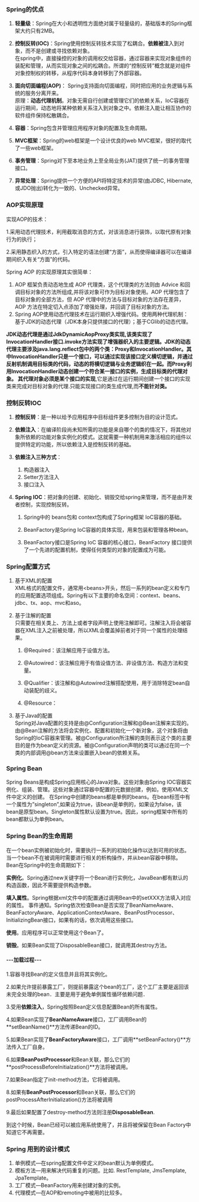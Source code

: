 ### Spring的优点

1. **轻量级**：Spring在大小和透明性方面绝对属于轻量级的，基础版本的Spring框架大约只有2MB。
2. **控制反转\(IOC\)**：Spring使用控制反转技术实现了松耦合。**依赖被注**入到对象，而不是创建或寻找依赖对象。  
   在spring中，直接操控的对象的调用权交给容器，通过容器来实现对象组件的装配和管理，从而实现对象之间的松耦合。所谓的“控制反转”概念就是对组件对象控制权的转移，从程序代码本身转移到了外部容器。

3. **面向切面编程\(AOP\)**： Spring支持面向切面编程，同时把应用的业务逻辑与系统的服务分离开来。  
   原理：**动态代理机制**。对象无需自行创建或管理它们的依赖关系，IoC容器在运行期间，动态地将某种依赖关系注入到对象之中。依赖注入能让相互协作的软件组件保持松散耦合。

4. **容器**：Spring包含并管理应用程序对象的配置及生命周期。

5. **MVC框架**：Spring的web框架是一个设计优良的web MVC框架，很好的取代了一些web框架。

6. **事务管理**：Spring对下至本地业务上至全局业务\(JAT\)提供了统一的事务管理接口。

7. **异常处理**：Spring提供一个方便的API将特定技术的异常\(由JDBC, Hibernate, 或JDO抛出\)转化为一致的、Unchecked异常。

### AOP实现原理

实现AOP的技术：

1.采用动态代理技术，利用截取消息的方式，对该消息进行装饰，以取代原有对象行为的执行；

2.采用静态织入的方式，引入特定的语法创建“方面”，从而使得编译器可以在编译期间织入有关“方面”的代码。

Spring AOP 的实现原理其实很简单：

1. AOP 框架负责动态地生成 AOP 代理类，这个代理类的方法则由 Advice 和回调目标对象的方法所组成,并将该对象可作为目标对象使用。AOP 代理包含了目标对象的全部方法，但 AOP 代理中的方法与目标对象的方法存在差异，AOP 方法在特定切入点添加了增强处理，并回调了目标对象的方法。 
2. Spring AOP使用动态代理技术在运行期织入增强代码。使用两种代理机制：基于JDK的动态代理（JDK本身只提供接口的代理）；基于CGlib的动态代理。

**JDK动态代理是通过JdkDynamicAopProxy类实现,该类实现了InvocationHandler接口.invoke方法实现了增强器织入的主要逻辑。**JDK的动态代理主要涉及java.lang.reflect包中的两个类：Proxy和InvocationHandler。其中InvocationHandler只是一个接口，可以通过实现该接口定义横切逻辑，并通过反射机制调用目标类的代码，动态的将横切逻辑与业务逻辑织在一起。而Proxy利用InvocationHandler动态创建一个符合某一接口的实例，生成目标类的代理对象。 其代理对象**必须是某个接口的实现**,它是通过在运行期间创建一个接口的实现类来完成对目标对象的代理.只能实现接口的类生成代理,而**不能针对类。**

### 控制反转IOC

1. **控制反转**：是一种以给予应用程序中目标组件更多控制为目的设计范式。
2. **依赖注入**：在编译阶段尚未知所需的功能是来自哪个的类的情况下，将其他对象所依赖的功能对象实例化的模式。这就需要一种机制用来激活相应的组件以提供特定的功能，所以依赖注入是控制反转的基础。
3. **依赖注入三种方式**：
   1. 构造器注入
   2. Setter方法注入
   3. 接口注入
4. **Spring IOC**：把对象的创建、初始化、销毁交给spring来管理，而不是由开发者控制，实现控制反转。

   1. Spring中的 beans包和 context包构成了Spring框架 IoC容器的基础。

   2. BeanFactory是Spring IoC容器的具体实现，用来包装和管理各种bean。

   3. BeanFactory接口是Spring IoC 容器的核心接口，BeanFactory 接口提供了一个先进的配置机制，使得任何类型的对象的配置成为可能。

### Spring配置方式

1. 基于XML的配置  
   XML格式的配置文件，通常用&lt;beans&gt;开头，然后一系列的bean定义和专门的应用配置选项组成。Spring有以下主要的命名空间：context、beans、jdbc、tx、aop、mvc和aso。

2. 基于注解的配置  
   只需要在相关类上、方法上或者字段声明上使用注解即可。注解注入将会被容器在XML注入之前被处理，所以XML会覆盖掉前者对于同一个属性的处理结果。

   1. @Required：该注解应用于设值方法。

   2. @Autowired：该注解应用于有值设值方法、非设值方法、构造方法和变量。

   3. @Qualifier：该注解和@Autowired注解搭配使用，用于消除特定bean自动装配的歧义。

   4. @Resource：

3. 基于Java的配置  
   Spring对Java配置的支持是由@Configuration注解和@Bean注解来实现的。由@Bean注解的方法将会实例化、配置和初始化一个新对象，这个对象将由Spring的IoC容器来管理。被@Configuration所注解的类则表示这个类的主要目的是作为bean定义的资源。被@Configuration声明的类可以通过在同一个类的内部调用@bean方法来设置嵌入bean的依赖关系。

### Spring Bean

Spring Beans是构成Spring应用核心的Java对象。这些对象由Spring IOC容器实例化、组装、管理。这些对象通过容器中配置的元数据创建，例如，使用XML文件中定义的创建。 在Spring中创建的beans都是单例的beans。在bean标签中有一个属性为”singleton”,如果设为true，该bean是单例的，如果设为false，该bean是原型bean。Singleton属性默认设置为true。因此，spring框架中所有的bean都默认为单例bean。

### Spring Bean的生命周期

在一个bean实例被初始化时，需要执行一系列的初始化操作以达到可用的状态。当一个bean不在被调用时需要进行相关的析构操作，并从bean容器中移除。Bean在Spring中的生命周期如下：

**实例化**。Spring通过new关键字将一个Bean进行实例化，JavaBean都有默认的构造函数，因此不需要提供构造参数。

**填入属性**。Spring根据xml文件中的配置通过调用Bean中的setXXX方法填入对应的属性。 事件通知。Spring依次检查Bean是否实现了BeanNameAware、BeanFactoryAware、ApplicationContextAware、BeanPostProcessor、InitializingBean接口，如果有的话，依次调用这些接口。

**使用**。应用程序可以正常使用这个Bean了。

**销毁**。如果Bean实现了DisposableBean接口，就调用其destroy方法。

#### ---加载过程---

1.容器寻找Bean的定义信息并且将其实例化。

2.如果允许提前暴露工厂，则提前暴露这个bean的工厂，这个工厂主要是返回该未完全处理的bean．主要是用于避免单例属性循环依赖问题．

3.受用**依赖注入**，Spring按照Bean定义信息配置Bean的所有属性。

4.如果Bean实现了**BeanNameAware**接口，工厂调用Bean的**setBeanName\(\)**方法传递Bean的ID。

5.如果Bean实现了**BeanFactoryAware**接口，工厂调用**setBeanFactory\(\)**方法传入工厂自身。

6.如果**BeanPostProcessor**和Bean关联，那么它们的**postProcessBeforeInitialzation\(\)**方法将被调用。

7.如果Bean指定了init-method方法，它将被调用。

8.如果有**BeanPostProcessor**和Bean关联，那么它们的postProcessAfterInitialization\(\)方法将被调用

9.最后如果配置了destroy-method方法则注册**DisposableBean**.

到这个时候，Bean已经可以被应用系统使用了，并且将被保留在Bean Factory中知道它不再需要。

### Spring 用到的设计模式

1. 单例模式—在spring配置文件中定义的bean默认为单例模式。
2. 模板方法—用来解决代码重复的问题。比如. RestTemplate, JmsTemplate, JpaTemplate。
3. 工厂模式—BeanFactory用来创建对象的实例。
4. 代理模式—在AOP和remoting中被用的比较多。



